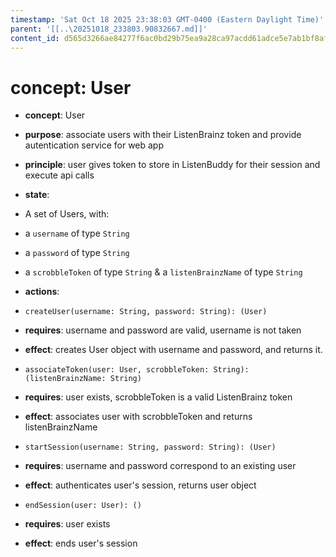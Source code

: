 ```yaml
---
timestamp: 'Sat Oct 18 2025 23:38:03 GMT-0400 (Eastern Daylight Time)'
parent: '[[..\20251018_233803.90832667.md]]'
content_id: d565d3266ae84277f6ac0bd29b75ea9a28ca97acdd61adce5e7ab1bf8af71989
---
```


# concept: User

* **concept**: User

* **purpose**: associate users with their ListenBrainz token and provide autentication service for web app

* **principle**: user gives token to store in ListenBuddy for their session and execute api calls

* **state**:

* A set of Users, with:

* a `username` of type `String`

* a `password` of type `String`

* a `scrobbleToken` of type `String`
  & a `listenBrainzName` of type `String`

* **actions**:

* `createUser(username: String, password: String): (User)`

* **requires**: username and password are valid, username is not taken

* **effect**: creates User object with username and password, and returns it.

* `associateToken(user: User, scrobbleToken: String): (listenBrainzName: String)`

* **requires**: user exists, scrobbleToken is a valid ListenBrainz token

* **effect**: associates user with scrobbleToken and returns listenBrainzName

* `startSession(username: String, password: String): (User)`

* **requires**: username and password correspond to an existing user

* **effect**: authenticates user's session, returns user object

* `endSession(user: User): ()`

* **requires**: user exists

* **effect**: ends user's session
